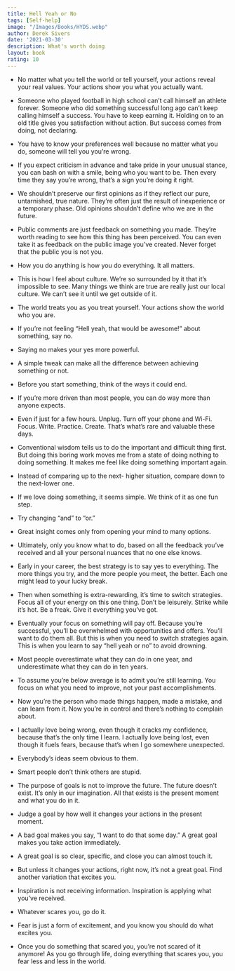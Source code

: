 ```yaml
---
title: Hell Yeah or No
tags: [Self-help]
image: "/Images/Books/HYDS.webp"
author: Derek Sivers
date: '2021-03-30'
description: What's worth doing
layout: book
rating: 10
---
```

- No matter what you tell the world or tell yourself, your actions reveal your real values. Your actions show you what you actually want.

- Someone who played football in high school can’t call himself an athlete forever. Someone who did something successful long ago can’t keep calling himself a success. You have to keep earning it. Holding on to an old title gives you satisfaction without action. But success comes from doing, not declaring.

- You have to know your preferences well because no matter what you do, someone will tell you you’re wrong.

- If you expect criticism in advance and take pride in your unusual stance, you can bash on with a smile, being who you want to be. Then every time they say you’re wrong, that’s a sign you’re doing it right.

- We shouldn’t preserve our first opinions as if they reflect our pure, untarnished, true nature. They’re often just the result of inexperience or a temporary phase. Old opinions shouldn’t define who we are in the future.

- Public comments are just feedback on something you made. They’re worth reading to see how this thing has been perceived. You can even take it as feedback on the public image you’ve created. Never forget that the public you is not you.

- How you do anything is how you do everything. It all matters.

- This is how I feel about culture. We’re so surrounded by it that it’s impossible to see. Many things we think are true are really just our local culture. We can’t see it until we get outside of it.

- The world treats you as you treat yourself. Your actions show the world who you are.

- If you’re not feeling “Hell yeah, that would be awesome!” about something, say no.

- Saying no makes your yes more powerful.

- A simple tweak can make all the difference between achieving something or not.

- Before you start something, think of the ways it could end.

- If you’re more driven than most people, you can do way more than anyone expects.

- Even if just for a few hours. Unplug. Turn off your phone and Wi-Fi. Focus. Write. Practice. Create. That’s what’s rare and valuable these days.

- Conventional wisdom tells us to do the important and difficult thing first. But doing this boring work moves me from a state of doing nothing to doing something. It makes me feel like doing something important again.

- Instead of comparing up to the next- higher situation, compare down to the next-lower one.

- If we love doing something, it seems simple. We think of it as one fun step.

- Try changing “and” to “or.”

- Great insight comes only from opening your mind to many options.

- Ultimately, only you know what to do, based on all the feedback you’ve received and all your personal nuances that no one else knows.

- Early in your career, the best strategy is to say yes to everything. The more things you try, and the more people you meet, the better. Each one might lead to your lucky break.

- Then when something is extra-rewarding, it’s time to switch strategies. Focus all of your energy on this one thing. Don’t be leisurely. Strike while it’s hot. Be a freak. Give it everything you’ve got.

- Eventually your focus on something will pay off. Because you’re successful, you’ll be overwhelmed with opportunities and offers. You’ll want to do them all. But this is when you need to switch strategies again. This is when you learn to say “hell yeah or no” to avoid drowning.

- Most people overestimate what they can do in one year, and underestimate what they can do in ten years.

- To assume you’re below average is to admit you’re still learning. You focus on what you need to improve, not your past accomplishments.

- Now you’re the person who made things happen, made a mistake, and can learn from it. Now you’re in control and there’s nothing to complain about.

- I actually love being wrong, even though it cracks my confidence, because that’s the only time I learn. I actually love being lost, even though it fuels fears, because that’s when I go somewhere unexpected.

- Everybody’s ideas seem obvious to them.

- Smart people don’t think others are stupid.

- The purpose of goals is not to improve the future. The future doesn’t exist. It’s only in our imagination. All that exists is the present moment and what you do in it.

- Judge a goal by how well it changes your actions in the present moment.

- A bad goal makes you say, “I want to do that some day.” A great goal makes you take action immediately.

- A great goal is so clear, specific, and close you can almost touch it.

- But unless it changes your actions, right now, it’s not a great goal. Find another variation that excites you.

- Inspiration is not receiving information. Inspiration is applying what you’ve received.

- Whatever scares you, go do it.

- Fear is just a form of excitement, and you know you should do what excites you.

- Once you do something that scared you, you’re not scared of it anymore! As you go through life, doing everything that scares you, you fear less and less in the world.